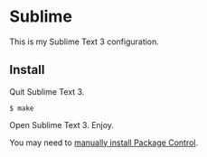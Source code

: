 # Sublime

This is my Sublime Text 3 configuration.

## Install

Quit Sublime Text 3.

    $ make

Open Sublime Text 3. Enjoy.

You may need to [manually install Package Control](https://sublime.wbond.net/installation).
